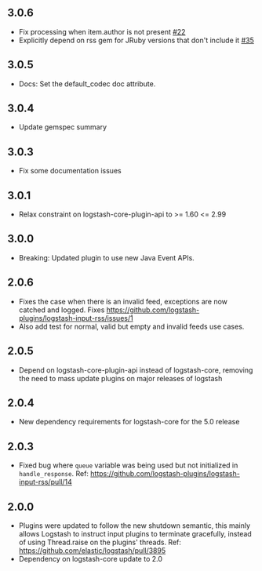 ## 3.0.6
  - Fix processing when item.author is not present [#22](https://github.com/logstash-plugins/logstash-input-rss/issues/22)
  - Explicitly depend on rss gem for JRuby versions that don't include it [#35](https://github.com/logstash-plugins/logstash-input-rss/pull/35)

## 3.0.5
  - Docs: Set the default_codec doc attribute.

## 3.0.4
  - Update gemspec summary

## 3.0.3
  - Fix some documentation issues

## 3.0.1
  - Relax constraint on logstash-core-plugin-api to >= 1.60 <= 2.99

## 3.0.0
  - Breaking: Updated plugin to use new Java Event APIs.
## 2.0.6
  - Fixes the case when there is an invalid feed, exceptions are now
    catched and logged. Fixes https://github.com/logstash-plugins/logstash-input-rss/issues/1
  - Also add test for normal, valid but empty and invalid feeds use
    cases.

## 2.0.5
  - Depend on logstash-core-plugin-api instead of logstash-core, removing the need to mass update plugins on major releases of logstash

## 2.0.4
  - New dependency requirements for logstash-core for the 5.0 release

## 2.0.3
 - Fixed bug where `queue` variable was being used but not initialized in `handle_response`.
   Ref: https://github.com/logstash-plugins/logstash-input-rss/pull/14

## 2.0.0
 - Plugins were updated to follow the new shutdown semantic, this mainly allows Logstash to instruct input plugins to terminate gracefully, 
   instead of using Thread.raise on the plugins' threads. Ref: https://github.com/elastic/logstash/pull/3895
 - Dependency on logstash-core update to 2.0

